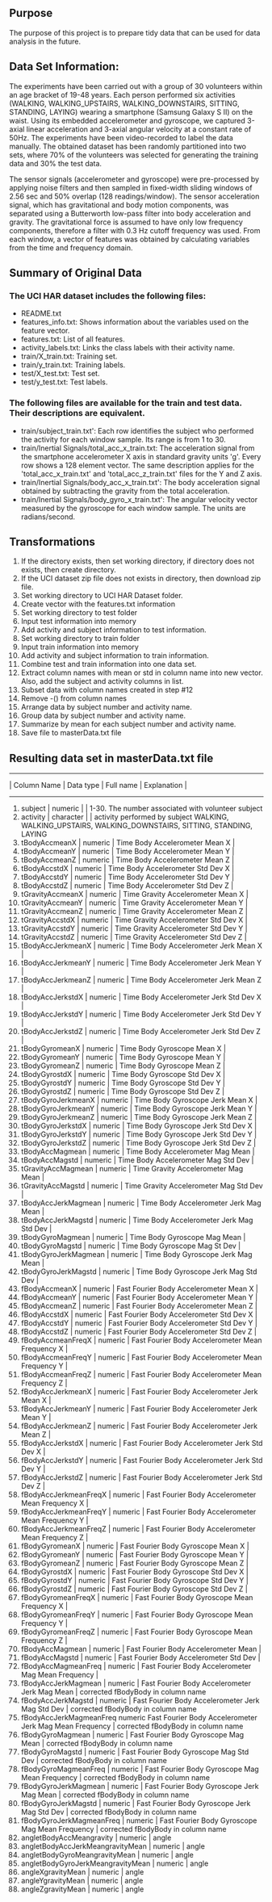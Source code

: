## Purpose
The purpose of this project is to prepare tidy data that can be used for data analysis in the future.

## Data Set Information:

The experiments have been carried out with a group of 30 volunteers within an age bracket of 19-48 years. Each person performed six activities (WALKING, WALKING_UPSTAIRS, WALKING_DOWNSTAIRS, SITTING, STANDING, LAYING) wearing a smartphone (Samsung Galaxy S II) on the waist. Using its embedded accelerometer and gyroscope, we captured 3-axial linear acceleration and 3-axial angular velocity at a constant rate of 50Hz. The experiments have been video-recorded to label the data manually. The obtained dataset has been randomly partitioned into two sets, where 70% of the volunteers was selected for generating the training data and 30% the test data. 

The sensor signals (accelerometer and gyroscope) were pre-processed by applying noise filters and then sampled in fixed-width sliding windows of 2.56 sec and 50% overlap (128 readings/window). The sensor acceleration signal, which has gravitational and body motion components, was separated using a Butterworth low-pass filter into body acceleration and gravity. The gravitational force is assumed to have only low frequency components, therefore a filter with 0.3 Hz cutoff frequency was used. From each window, a vector of features was obtained by calculating variables from the time and frequency domain. 



## Summary of Original Data
### The UCI HAR dataset includes the following files:
* README.txt
* features_info.txt: Shows information about the variables used on the feature vector.
* features.txt: List of all features.
* activity_labels.txt: Links the class labels with their activity name.
* train/X_train.txt: Training set.
* train/y_train.txt: Training labels.
* test/X_test.txt: Test set.
* test/y_test.txt: Test labels.

### The following files are available for the train and test data. Their descriptions are equivalent. 
* train/subject_train.txt': Each row identifies the subject who performed the activity for each window sample. Its range is from 1 to 30. 
* train/Inertial Signals/total_acc_x_train.txt: The acceleration signal from the smartphone accelerometer X axis in standard gravity units 'g'. Every row shows a 128 element vector. The same description applies for the 'total_acc_x_train.txt' and 'total_acc_z_train.txt' files for the Y and Z axis.
* train/Inertial Signals/body_acc_x_train.txt': The body acceleration signal obtained by subtracting the gravity from the total acceleration.
* train/Inertial Signals/body_gyro_x_train.txt': The angular velocity vector measured by the gyroscope for each window sample. The units are radians/second.   

## Transformations
1. If the directory exists, then set working directory, if directory does not exists, then create directory.
2. If the UCI dataset zip file does not exists in directory, then download zip file.
3. Set working directory to UCI HAR Dataset folder.
4. Create vector with the features.txt information
5. Set working directory to test folder
6. Input test information into memory
7. Add activity and subject information to test information.
8. Set working directory to train folder
9. Input train information into memory
10. Add activity and subject information to train information.
11. Combine test and train information into one data set.
12. Extract column names with mean or std in column name into new vector.  Also, add the subject and activity columns in list.
13. Subset data with column names created in step #12
14. Remove -() from column names
15. Arrange data by subject number and activity name.
16. Group data by subject number and activity name.
17. Summarize by mean for each subject number and activity name.
18. Save file to masterData.txt file

## Resulting data set in masterData.txt file

_____________________________________________________
| Column Name | Data type | Full name	| Explanation |
_____________________________________________________
1. subject | numeric | | 1-30. The number associated with volunteer subject
2. activity	| character	| | activity performed by subject WALKING, WALKING_UPSTAIRS, WALKING_DOWNSTAIRS, SITTING, STANDING, LAYING
3. tBodyAccmeanX | numeric | Time Body Accelerometer Mean X	 |
4. tBodyAccmeanY	| numeric	| Time Body Accelerometer Mean Y	|
5. tBodyAccmeanZ	| numeric	| Time Body Accelerometer Mean Z	|
6. tBodyAccstdX	| numeric	| Time Body Accelerometer Std Dev X	|
7. tBodyAccstdY	| numeric	| Time Body Accelerometer Std Dev Y	|
8. tBodyAccstdZ	| numeric	| Time Body Accelerometer Std Dev Z	|
9. tGravityAccmeanX	| numeric	| Time Gravity Accelerometer Mean X	|
10. tGravityAccmeanY	| numeric	| Time Gravity Accelerometer Mean Y	|
11. tGravityAccmeanZ	| numeric	| Time Gravity Accelerometer Mean Z	|
12. tGravityAccstdX	| numeric	| Time Gravity Accelerometer Std Dev X	|
13. tGravityAccstdY	| numeric	| Time Gravity Accelerometer Std Dev Y	|
14. tGravityAccstdZ	| numeric	| Time Gravity Accelerometer Std Dev Z	|
15. tBodyAccJerkmeanX	| numeric	| Time Body Accelerometer Jerk Mean X	|
16. tBodyAccJerkmeanY	| numeric	| Time Body Accelerometer Jerk Mean Y	|
17. tBodyAccJerkmeanZ	| numeric	| Time Body Accelerometer Jerk Mean Z	|
18. tBodyAccJerkstdX	| numeric	| Time Body Accelerometer Jerk Std Dev X |	
19. tBodyAccJerkstdY	| numeric	| Time Body Accelerometer Jerk Std Dev Y	|
20. tBodyAccJerkstdZ	| numeric	| Time Body Accelerometer Jerk Std Dev Z	|
21. tBodyGyromeanX	| numeric	| Time Body Gyroscope Mean X	|
22. tBodyGyromeanY	| numeric	| Time Body Gyroscope Mean Y	|
23. tBodyGyromeanZ	| numeric	| Time Body Gyroscope Mean Z	|
24. tBodyGyrostdX	 | numeric	| Time Body Gyroscope Std Dev X	|
25. tBodyGyrostdY	| numeric |	Time Body Gyroscope Std Dev Y	|
26. tBodyGyrostdZ	| numeric	| Time Body Gyroscope Std Dev Z	|
27. tBodyGyroJerkmeanX	| numeric	| Time Body Gyroscope Jerk Mean X	|
28. tBodyGyroJerkmeanY	| numeric	| Time Body Gyroscope Jerk Mean Y	|
29. tBodyGyroJerkmeanZ	| numeric	| Time Body Gyroscope Jerk Mean Z	|
30. tBodyGyroJerkstdX	| numeric	| Time Body Gyroscope Jerk Std Dev X	|
31. tBodyGyroJerkstdY	| numeric	| Time Body Gyroscope Jerk Std Dev Y	|
32. tBodyGyroJerkstdZ	| numeric	| Time Body Gyroscope Jerk Std Dev Z	|
33. tBodyAccMagmean	| numeric	| Time Body Accelerometer Mag Mean	|
34. tBodyAccMagstd	| numeric	| Time Body Accelerometer Mag Std Dev	|
35. tGravityAccMagmean	| numeric	| Time Gravity Accelerometer Mag Mean	|
36. tGravityAccMagstd	| numeric	| Time Gravity Accelerometer Mag Std Dev |	
37. tBodyAccJerkMagmean	| numeric	| Time Body Accelerometer Jerk Mag Mean	|
38. tBodyAccJerkMagstd	| numeric	| Time Body Accelerometer Jerk Mag Std Dev	|
39. tBodyGyroMagmean	| numeric	| Time Body Gyroscope Mag Mean |	
40. tBodyGyroMagstd	| numeric	| Time Body Gyroscope Mag St Dev	|
41. tBodyGyroJerkMagmean	| numeric	| Time Body Gyroscope Jerk Mag Mean	|
42. tBodyGyroJerkMagstd	| numeric	| Time Body Gyroscope Jerk Mag Std Dev	|
43. fBodyAccmeanX	| numeric	| Fast Fourier Body Accelerometer Mean X	|
44. fBodyAccmeanY	| numeric	| Fast Fourier Body Accelerometer Mean Y	|
45. fBodyAccmeanZ	| numeric	| Fast Fourier Body Accelerometer Mean Z	|
46. fBodyAccstdX	| numeric	| Fast Fourier Body Accelerometer Std Dev X	|
47. fBodyAccstdY	| numeric	| Fast Fourier Body Accelerometer Std Dev Y	|
48. fBodyAccstdZ	| numeric	| Fast Fourier Body Accelerometer Std Dev Z	|
49. fBodyAccmeanFreqX	| numeric	| Fast Fourier Body Accelerometer Mean Frequency X	|
50. fBodyAccmeanFreqY	| numeric	| Fast Fourier Body Accelerometer Mean Frequency Y |	
51. fBodyAccmeanFreqZ	| numeric	| Fast Fourier Body Accelerometer Mean Frequency Z |
52. fBodyAccJerkmeanX	| numeric	| Fast Fourier Body Accelerometer Jerk Mean X	|
53. fBodyAccJerkmeanY	| numeric	| Fast Fourier Body Accelerometer Jerk Mean Y	|
54. fBodyAccJerkmeanZ	| numeric	| Fast Fourier Body Accelerometer Jerk Mean Z	|
55. fBodyAccJerkstdX	| numeric	| Fast Fourier Body Accelerometer Jerk Std Dev X |	
56. fBodyAccJerkstdY	| numeric	| Fast Fourier Body Accelerometer Jerk Std Dev Y |	
57. fBodyAccJerkstdZ	| numeric	| Fast Fourier Body Accelerometer Jerk Std Dev Z	|
58. fBodyAccJerkmeanFreqX	| numeric	| Fast Fourier Body Accelerometer Mean Frequency X |	
59. fBodyAccJerkmeanFreqY	| numeric	| Fast Fourier Body Accelerometer Mean Frequency Y |
60. fBodyAccJerkmeanFreqZ	| numeric	| Fast Fourier Body Accelerometer Mean Frequency Z |
61. fBodyGyromeanX	| numeric	| Fast Fourier Body Gyroscope Mean X	|
62. fBodyGyromeanY	| numeric	| Fast Fourier Body Gyroscope Mean Y	|
63. fBodyGyromeanZ	| numeric	| Fast Fourier Body Gyroscope Mean Z	|
64. fBodyGyrostdX	| numeric	| Fast Fourier Body Gyroscope Std Dev X	|
65. fBodyGyrostdY	| numeric	| Fast Fourier Body Gyroscope Std Dev Y	|
66. fBodyGyrostdZ	| numeric	| Fast Fourier Body Gyroscope Std Dev Z	|
67. fBodyGyromeanFreqX	| numeric	| Fast Fourier Body Gyroscope Mean Frequency X	|
68. fBodyGyromeanFreqY	| numeric	| Fast Fourier Body Gyroscope Mean Frequency Y	|
69. fBodyGyromeanFreqZ	| numeric	| Fast Fourier Body Gyroscope Mean Frequency Z	|
70. fBodyAccMagmean	| numeric	| Fast Fourier Body Accelerometer Mean	|
71. fBodyAccMagstd	| numeric	| Fast Fourier Body Accelerometer Std Dev	|
72. fBodyAccMagmeanFreq	| numeric	| Fast Fourier Body Accelerometer Mag Mean Frequency	|
73. fBodyAccJerkMagmean	| numeric	| Fast Fourier Body Accelerometer Jerk Mag Mean	| corrected fBodyBody in column name
74. fBodyAccJerkMagstd	| numeric	| Fast Fourier Body Accelerometer Jerk Mag Std Dev	| corrected fBodyBody in column name
75. fBodyAccJerkMagmeanFreq	numeric	Fast Fourier Body Accelerometer Jerk Mag Mean Frequency	| corrected fBodyBody in column name
76. fBodyGyroMagmean	| numeric	| Fast Fourier Body Gyroscope Mag Mean	| corrected fBodyBody in column name
77. fBodyGyroMagstd	| numeric	| Fast Fourier Body Gyroscope Mag Std Dev	| corrected fBodyBody in column name
78. fBodyGyroMagmeanFreq	| numeric	| Fast Fourier Body Gyroscope Mag Mean Frequency	| corrected fBodyBody in column name
79. fBodyGyroJerkMagmean	| numeric	| Fast Fourier Body Gyroscope Jerk Mag Mean	| corrected fBodyBody in column name
80. fBodyGyroJerkMagstd	| numeric	| Fast Fourier Body Gyroscope Jerk Mag Std Dev	| corrected fBodyBody in column name
81. fBodyGyroJerkMagmeanFreq	| numeric	| Fast Fourier Body Gyroscope Mag Mean Frequency	| corrected fBodyBody in column name
82. angletBodyAccMeangravity	| numeric	| angle 	
83. angletBodyAccJerkMeangravityMean	| numeric	| angle	
84. angletBodyGyroMeangravityMean	| numeric	| angle	
85. angletBodyGyroJerkMeangravityMean	| numeric	| angle	
86. angleXgravityMean	| numeric	| angle	
87. angleYgravityMean	| numeric	| angle	
88. angleZgravityMean	| numeric	| angle	

